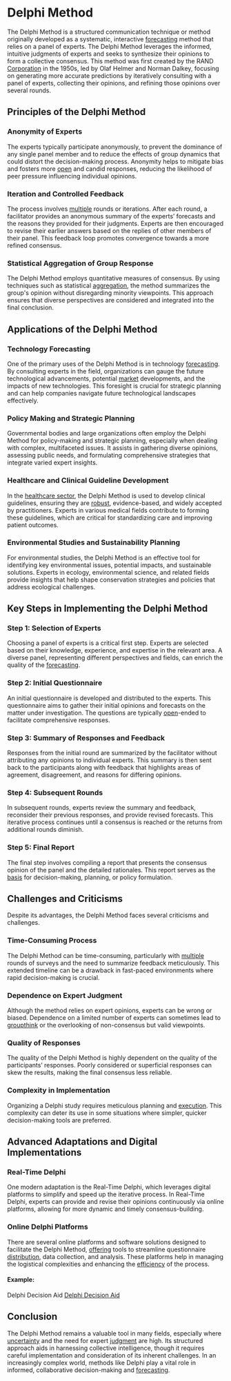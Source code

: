 # Delphi Method

The Delphi Method is a structured communication technique or method originally developed as a systematic, interactive [forecasting](../f/forecasting.md) method that relies on a panel of experts. The Delphi Method leverages the informed, intuitive judgments of experts and seeks to synthesize their opinions to form a collective consensus. This method was first created by the RAND [Corporation](../c/corporation.md) in the 1950s, led by Olaf Helmer and Norman Dalkey, focusing on generating more accurate predictions by iteratively consulting with a panel of experts, collecting their opinions, and refining those opinions over several rounds.

## Principles of the Delphi Method

### Anonymity of Experts

The experts typically participate anonymously, to prevent the dominance of any single panel member and to reduce the effects of group dynamics that could distort the decision-making process. Anonymity helps to mitigate bias and fosters more [open](../o/open.md) and candid responses, reducing the likelihood of peer pressure influencing individual opinions.

### Iteration and Controlled Feedback

The process involves [multiple](../m/multiple.md) rounds or iterations. After each round, a facilitator provides an anonymous summary of the experts’ forecasts and the reasons they provided for their judgments. Experts are then encouraged to revise their earlier answers based on the replies of other members of their panel. This feedback loop promotes convergence towards a more refined consensus.

### Statistical Aggregation of Group Response

The Delphi Method employs quantitative measures of consensus. By using techniques such as statistical [aggregation](../a/aggregation.md), the method summarizes the group's opinion without disregarding minority viewpoints. This approach ensures that diverse perspectives are considered and integrated into the final conclusion.

## Applications of the Delphi Method

### Technology Forecasting

One of the primary uses of the Delphi Method is in technology [forecasting](../f/forecasting.md). By consulting experts in the field, organizations can gauge the future technological advancements, potential [market](../m/market.md) developments, and the impacts of new technologies. This foresight is crucial for strategic planning and can help companies navigate future technological landscapes effectively.

### Policy Making and Strategic Planning

Governmental bodies and large organizations often employ the Delphi Method for policy-making and strategic planning, especially when dealing with complex, multifaceted issues. It assists in gathering diverse opinions, assessing public needs, and formulating comprehensive strategies that integrate varied expert insights.

### Healthcare and Clinical Guideline Development

In the [healthcare sector](../h/healthcare_sector.md), the Delphi Method is used to develop clinical guidelines, ensuring they are [robust](../r/robust.md), evidence-based, and widely accepted by practitioners. Experts in various medical fields contribute to forming these guidelines, which are critical for standardizing care and improving patient outcomes.

### Environmental Studies and Sustainability Planning

For environmental studies, the Delphi Method is an effective tool for identifying key environmental issues, potential impacts, and sustainable solutions. Experts in ecology, environmental science, and related fields provide insights that help shape conservation strategies and policies that address ecological challenges.

## Key Steps in Implementing the Delphi Method

### Step 1: Selection of Experts

Choosing a panel of experts is a critical first step. Experts are selected based on their knowledge, experience, and expertise in the relevant area. A diverse panel, representing different perspectives and fields, can enrich the quality of the [forecasting](../f/forecasting.md).

### Step 2: Initial Questionnaire

An initial questionnaire is developed and distributed to the experts. This questionnaire aims to gather their initial opinions and forecasts on the matter under investigation. The questions are typically [open](../o/open.md)-ended to facilitate comprehensive responses.

### Step 3: Summary of Responses and Feedback

Responses from the initial round are summarized by the facilitator without attributing any opinions to individual experts. This summary is then sent back to the participants along with feedback that highlights areas of agreement, disagreement, and reasons for differing opinions.

### Step 4: Subsequent Rounds

In subsequent rounds, experts review the summary and feedback, reconsider their previous responses, and provide revised forecasts. This iterative process continues until a consensus is reached or the returns from additional rounds diminish.

### Step 5: Final Report

The final step involves compiling a report that presents the consensus opinion of the panel and the detailed rationales. This report serves as the [basis](../b/basis.md) for decision-making, planning, or policy formulation.

## Challenges and Criticisms

Despite its advantages, the Delphi Method faces several criticisms and challenges. 

### Time-Consuming Process

The Delphi Method can be time-consuming, particularly with [multiple](../m/multiple.md) rounds of surveys and the need to summarize feedback meticulously. This extended timeline can be a drawback in fast-paced environments where rapid decision-making is crucial.

### Dependence on Expert Judgment

Although the method relies on expert opinions, experts can be wrong or biased. Dependence on a limited number of experts can sometimes lead to [groupthink](../g/groupthink.md) or the overlooking of non-consensus but valid viewpoints.

### Quality of Responses

The quality of the Delphi Method is highly dependent on the quality of the participants’ responses. Poorly considered or superficial responses can skew the results, making the final consensus less reliable.

### Complexity in Implementation

Organizing a Delphi study requires meticulous planning and [execution](../e/execution.md). This complexity can deter its use in some situations where simpler, quicker decision-making tools are preferred.

## Advanced Adaptations and Digital Implementations

### Real-Time Delphi

One modern adaptation is the Real-Time Delphi, which leverages digital platforms to simplify and speed up the iterative process. In Real-Time Delphi, experts can provide and revise their opinions continuously via online platforms, allowing for more dynamic and timely consensus-building.

### Online Delphi Platforms

There are several online platforms and software solutions designed to facilitate the Delphi Method, [offering](../o/offering.md) tools to streamline questionnaire [distribution](../d/distribution.md), data collection, and analysis. These platforms help in managing the logistical complexities and enhancing the [efficiency](../e/efficiency.md) of the process.

#### Example:
Delphi Decision Aid [Delphi Decision Aid](https://www.delftacademicpress.com/book/delphi-decision-aid)

## Conclusion

The Delphi Method remains a valuable tool in many fields, especially where [uncertainty](../u/uncertainty_in_trading.md) and the need for expert [judgment](../j/judgment.md) are high. Its structured approach aids in harnessing collective intelligence, though it requires careful implementation and consideration of its inherent challenges. In an increasingly complex world, methods like Delphi play a vital role in informed, collaborative decision-making and [forecasting](../f/forecasting.md).